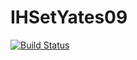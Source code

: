 # IHSetYates09

[![Build Status](https://github.com/defreitasL/IHSetYates09.jl/actions/workflows/CI.yml/badge.svg?branch=main)](https://github.com/defreitasL/IHSetYates09.jl/actions/workflows/CI.yml?query=branch%3Amain)

